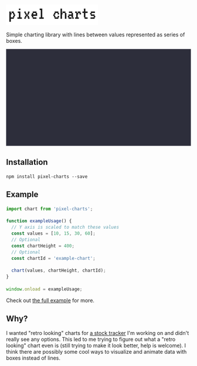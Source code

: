 ![pixel charts](example/logo.png)

Simple charting library with lines between values represented as series of boxes.

![example](example/example.gif)

## Installation

```
npm install pixel-charts --save
```

## Example

```javascript
import chart from 'pixel-charts';

function exampleUsage() {
  // Y axis is scaled to match these values
  const values = [10, 15, 30, 60];
  // Optional
  const chartHeight = 400;
  // Optional
  const chartId = 'example-chart';

  chart(values, chartHeight, chartId);
}

window.onload = exampleUsage;
```

Check out [the full example](example) for more.

## Why?

I wanted "retro looking" charts for [a stock tracker](https://github.com/bbohen/re-robinhood) I'm working on and didn't really see any options. This led to me trying to figure out what a "retro looking" chart even is (still trying to make it look better, help is welcome). I think there are possibly some cool ways to visualize and animate data with boxes instead of lines.
